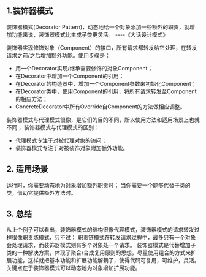## 1.装饰器模式
装饰器模式(Decorator Pattern)，动态地给一个对象添加一些额外的职责，就增加功能来说，装饰器模式比生成子类更灵活。        ----《大话设计模式》

装饰器实现修饰对象（Component）的接口，所有请求都转发给它处理，在转发请求之前/之后增加额外功能。使用步骤是：
- 用一个Decorator实现/继承需要修饰的对象Component；
- 在Decorator中增加一个Component的引用；
- 在Decorator的构造器中，增加一个Component参数来初始化Component；
- 在Decorator类中，使用Component的引用，将所有请求转发至Component的相应方法；
- ConcreteDecorator中所有Override自Component的方法做相应调整。

装饰器模式与代理模式很像，是它们的目的不同，所以使用方法和适用场景上也就不同 ，装饰器模式与代理模式的区别：
- 代理模式专注于对被代理对象的访问；
- 装饰器模式专注于对被装饰对象附加额外功能。

## 2. 适用场景
   运行时，你需要动态地为对象增加额外职责时；
   当你需要一个能够代替子类的类，借助它提供额外方法时。

## 3. 总结
从上个例子可以看出，装饰器模式的结构很像代理模式，装饰器模式的请求转发过程很像职责炼模式，只不过：
职责链模式在转发请求过程中，最多只有一个对象会处理请求，而装饰器模式则有多个对象处一个请求。
装饰器模式是代替增加子类的一种解决方案，体现了聚合/合成复用原则的思想，尽量使用组合的方式来扩展功能，这样就把基本功能和扩展功能解耦了，使得代码可复用，可维护，灵活。关键点在于装饰器模式可以动态地为对象增加扩展功能。